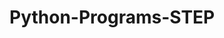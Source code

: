# Python-Programs-STEP
       
  
                
                       
                      
                                 
         
    
 
